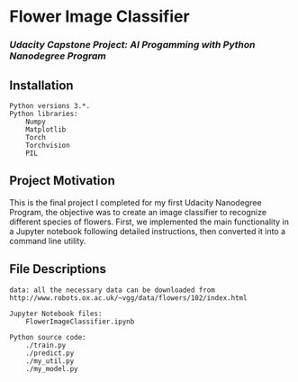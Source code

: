 # Flower Image Classifier

### *Udacity Capstone Project: AI Progamming with Python Nanodegree Program*

## Installation

    Python versions 3.*.
    Python libraries:
        Numpy
        Matplotlib
		Torch
		Torchvision
		PIL

## Project Motivation

This is the final project I completed for my first Udacity Nanodegree Program, the objective was to create an image classifier to recognize different species of flowers. First, we implemented the main functionality in a Jupyter notebook following detailed instructions, then converted it into a command line utility.

## File Descriptions

    data: all the necessary data can be downloaded from http://www.robots.ox.ac.uk/~vgg/data/flowers/102/index.html

	Jupyter Notebook files:
		FlowerImageClassifier.ipynb  

	Python source code:
		./train.py
		./predict.py
		./my_util.py
		./my_model.py
